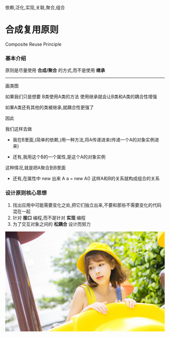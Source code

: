 

依赖,泛化,实现,关联,聚合,组合

# 合成复用原则
Composite Reuse Principle

### 基本介绍

原则是尽量使用 __合成/聚合__ 的方式,而不是使用 __继承__

---

画类图

如果我们只是想要
B类使用A类的方法
使用继承就会让B类和A类的耦合性增强

如果A类还有其他的类被继承,就耦合性更强了

因此

我们这样去做

- 我在B里面,(简单的依赖,)用一种方法,将A传递进来(传递一个A的对象实例进来)

- 还有,我用这个B的一个属性,是这个A的对象实例

这种情况,就是把A聚合到B里面

- 还有,在属性中 new 出来 A a = new A()
这样A和B的关系就构成组合的关系

### 设计原则核心思想
1. 找出应用中可能需要变化之处,把它们独立出来,不要和那些不需要变化的代码混在一起
2. 针对 __接口__ 编程,而不是针对 __实现__ 编程
3. 为了交互对象之间的 __松耦合__ 设计而努力






 ![](./img/mm/meizi04.jpg)
